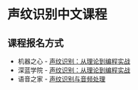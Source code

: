 # 声纹识别中文课程

## 课程报名方式

* 机器之心 - [声纹识别：从理论到编程实战](https://jmq.xet.tech/s/4j70ZU)
* 深蓝学院 - [声纹识别：从理论到编程实战](https://www.shenlanxueyuan.com/course/513)
* 语音之家 - [声纹识别与音频处理](https://appzxw56sw27444.h5.xiaoeknow.com/v1/goods/goods_detail/course_2CvsdnvhxVu65E81X2TcMFlXKWQ)
